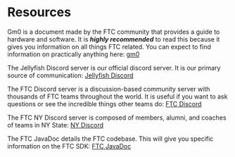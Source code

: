 # Resources

Gm0 is a document made by the FTC community that provides a guide to hardware and software. It is ***highly recommended*** to read this because it gives you information on all things FTC related. You can expect to find information on practically anything here: [gm0](https://gm0.org/en/latest/index.html)

The Jellyfish Discord server is our official discord server. It is our primary source of communication: [Jellyfish Discord](https://discord.gg/eBScWmscfa)

The FTC Discord server is a discussion-based community server with thousands of FTC teams throughout the world. It is useful if you want to ask questions or see the incredible things other teams do: [FTC Discord](https://discord.com/invite/first-tech-challenge)

The FTC NY Discord server is composed of members, alumni, and coaches of teams in NY State: [NY Discord](https://discord.gg/hKhC6RTPJQ)

The FTC JavaDoc details the FTC codebase. This will give you specific information on the FTC SDK: [FTC JavaDoc](https://ftctechnh.github.io/ftc_app/doc/javadoc/index.html)